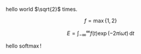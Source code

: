 hello world $\sqrt{2}$ times.

$$
f = \max\{1, 2\}
$$

$$
E = \int_{-\infty}^\infty f(t) \exp(-2\pi\mathrm i\omega t)\,\mathrm dt
$$

hello $\operatorname{softmax}$!
